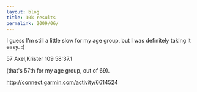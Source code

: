 ```yaml
---
layout: blog
title: 10k results
permalink: 2009/06/
---
```


<p>I guess I'm still a little slow for my age group, but I was definitely taking it easy. :)</p>
<p>57 	Axel,Krister 	109 	58:37.1</p>
<p>(that's 57th for my age group, out of 69).</p>
<p><a href="http://connect.garmin.com/activity/6614524" title="http://connect.garmin.com/activity/6614524">http://connect.garmin.com/activity/6614524</a></p>
